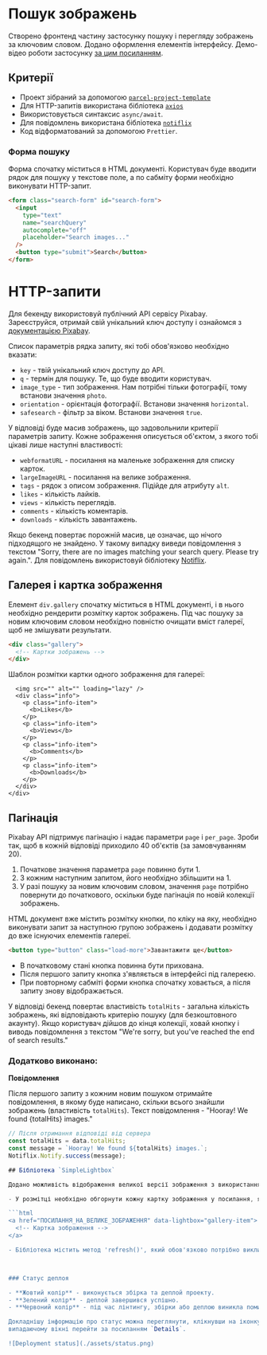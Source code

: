 # Пошук зображень

Створено фронтенд частину застосунку пошуку і перегляду зображень за ключовим словом. Додано оформлення елементів інтерфейсу. Демо-відео роботи застосунку [за цим посиланням](https://drive.google.com/file/d/1H8r6veuLFtayF07QtIyrSq9ia4X10pmM/view?usp=sharing).

## Критерії

- Проект зібраний за допомогою [`parcel-project-template`](https://github.com/goitacademy/parcel-project-template)
- Для HTTP-запитів використана бібліотека [`axios`](https://axios-http.com/)
- Використовується синтаксис `async/await`.
- Для повідомлень використана бібліотека [`notiflix`](https://github.com/notiflix/Notiflix#readme)
- Код відформатований за допомогою `Prettier`.

### Форма пошуку

Форма спочатку міститься в HTML документі. Користувач буде вводити рядок для
пошуку у текстове поле, а по сабміту форми необхідно виконувати HTTP-запит.

```html
<form class="search-form" id="search-form">
  <input
    type="text"
    name="searchQuery"
    autocomplete="off"
    placeholder="Search images..."
  />
  <button type="submit">Search</button>
</form>
```

# HTTP-запити

Для бекенду використовуй публічний API сервісу Pixabay. Зареєструйся, отримай свій унікальний ключ доступу і ознайомся з [документацією Pixabay](https://pixabay.com/api/docs/).

Список параметрів рядка запиту, які тобі обов'язково необхідно вказати:

- `key` - твій унікальний ключ доступу до API.
- `q` - термін для пошуку. Те, що буде вводити користувач.
- `image_type` - тип зображення. Нам потрібні тільки фотографії, тому встанови значення `photo`.
- `orientation` - орієнтація фотографії. Встанови значення `horizontal`.
- `safesearch` - фільтр за віком. Встанови значення `true`.

У відповіді буде масив зображень, що задовольнили критерії параметрів запиту. Кожне зображення описується об'єктом, з якого тобі цікаві лише наступні властивості:

- `webformatURL` - посилання на маленьке зображення для списку карток.
- `largeImageURL` - посилання на велике зображення.
- `tags` - рядок з описом зображення. Підійде для атрибуту `alt`.
- `likes` - кількість лайків.
- `views` - кількість переглядів.
- `comments` - кількість коментарів.
- `downloads` - кількість завантажень.

Якщо бекенд повертає порожній масив, це означає, що нічого підходящого не знайдено. У такому випадку виведи повідомлення з текстом "Sorry, there are no images matching your search query. Please try again.". Для повідомлень використовуй бібліотеку [Notiflix](https://www.notiflix.com/).

## Галерея і картка зображення

Елемент `div.gallery` спочатку міститься в HTML документі, і в нього необхідно рендерити розмітку карток зображень. Під час пошуку за новим ключовим словом необхідно повністю очищати вміст галереї, щоб не змішувати результати.

```html
<div class="gallery">
  <!-- Картки зображень -->
</div>
```

Шаблон розмітки картки одного зображення для галереї:

```<div class="photo-card">
  <img src="" alt="" loading="lazy" />
  <div class="info">
    <p class="info-item">
      <b>Likes</b>
    </p>
    <p class="info-item">
      <b>Views</b>
    </p>
    <p class="info-item">
      <b>Comments</b>
    </p>
    <p class="info-item">
      <b>Downloads</b>
    </p>
  </div>
</div>
```

## Пагінація

Pixabay API підтримує пагінацію і надає параметри `page` і `per_page`. Зроби так, щоб в кожній відповіді приходило 40 об'єктів (за замовчуванням 20).

1. Початкове значення параметра `page` повинно бути 1.
2. З кожним наступним запитом, його необхідно збільшити на 1.
3. У разі пошуку за новим ключовим словом, значення `page` потрібно повернути до початкового, оскільки буде пагінація по новій колекції зображень.

HTML документ вже містить розмітку кнопки, по кліку на яку, необхідно виконувати запит за наступною групою зображень і додавати розмітку до вже існуючих елементів галереї.

```html
<button type="button" class="load-more">Завантажити ще</button>
```

- В початковому стані кнопка повинна бути прихована.
- Після першого запиту кнопка з'являється в інтерфейсі під галереєю.
- При повторному сабміті форми кнопка спочатку ховається, а після запиту знову відображається.

У відповіді бекенд повертає властивість `totalHits` - загальна кількість зображень, які відповідають критерію пошуку (для безкоштовного акаунту). Якщо користувач дійшов до кінця колекції, ховай кнопку і виводь повідомлення з текстом "We're sorry, but you've reached the end of search results."

### Додатково виконано:

**Повідомлення**

Після першого запиту з кожним новим пошуком отримайте повідомлення, в якому буде написано, скільки всього знайшли зображень (властивість `totalHits`). Текст повідомлення - "Hooray! We found {totalHits} images."

```javascript
// Після отримання відповіді від сервера
const totalHits = data.totalHits;
const message = `Hooray! We found ${totalHits} images.`;
Notiflix.Notify.success(message);

## Бібліотека `SimpleLightbox`

Додано можливість відображення великої версії зображення з використанням бібліотеки [SimpleLightbox](https://simplelightbox.com/) для повноцінної галереї.

- У розмітці необхідно обгорнути кожну картку зображення у посилання, як зазначено в [документації](https://simplelightbox.com/#usage).

```html
<a href="ПОСИЛАННЯ_НА_ВЕЛИКЕ_ЗОБРАЖЕННЯ" data-lightbox="gallery-item">
  <!-- Картка зображення -->
</a>

- Бібліотека містить метод 'refresh()', який обов'язково потрібно викликати щоразу після додавання нової групи карток зображень.



### Статус деплоя

- **Жовтий колір** - виконується збірка та деплой проекту.
- **Зелений колір** - деплой завершився успішно.
- **Червоний колір** - під час лінтингу, збірки або деплою виникла помилка.

Докладнішу інформацію про статус можна переглянути, клікнувши на іконку, та у
випадаючому вікні перейти за посиланням `Details`.

![Deployment status](./assets/status.png)
